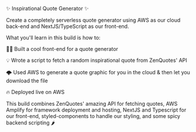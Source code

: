 ✨ Inspirational Quote Generator ✨

Create a completely serverless quote generator using AWS as our cloud back-end and NextJS/TypeScript as our front-end.

What you'll learn in this build is how to:

👨‍💻 Built a cool front-end for a quote generator

💡 Wrote a script to fetch a random inspirational quote from ZenQuotes' API

🌩 Used AWS to generate a quote graphic for you in the cloud & then let you download the file

🔥 Deployed live on AWS

This build combines ZenQuotes' amazing API for fetching quotes, AWS Amplify for framework deployment and hosting, NextJS and Typescript for our front-end, styled-components to handle our styling, and some spicy backend scripting 🌶
